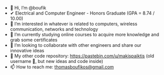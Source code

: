 - 👋 Hi, I’m @boufik
- ✔  Electrical and Computer Engineer - Honors Graduate (GPA = 8.74 / 10.00)
- 👀 I’m interested in whatever is related to computers, wireless communication, networks and technology
- 🌱 I’m currently studying online courses to acquire more knowledge and grab some certificates
- 💞️ I’m looking to collaborate with other engineers and share our innovative ideas
- 🎯 My other code repository: https://pastebin.com/u/makispaiktis (old username 🤣, but new ideas and code inside)
- 📫 How to reach me: thomasboufikos@gmail.com

<!---
boufik/boufik is a ✨ special ✨ repository because its `README.md` (this file) appears on your GitHub profile.
You can click the Preview link to take a look at your changes.
--->
